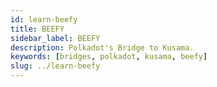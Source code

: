 ```yaml
---
id: learn-beefy
title: BEEFY
sidebar_label: BEEFY
description: Polkadot's Bridge to Kusama.
keywords: [bridges, polkadot, kusama, beefy]
slug: ../learn-beefy
---
```

